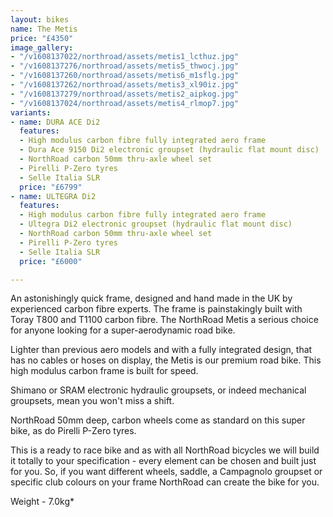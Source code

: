 ```yaml
---
layout: bikes
name: The Metis
price: "£4350"
image_gallery:
- "/v1608137022/northroad/assets/metis1_lcthuz.jpg"
- "/v1608137276/northroad/assets/metis5_thwocj.jpg"
- "/v1608137260/northroad/assets/metis6_m1sflg.jpg"
- "/v1608137262/northroad/assets/metis3_xl90iz.jpg"
- "/v1608137279/northroad/assets/metis2_aipkog.jpg"
- "/v1608137024/northroad/assets/metis4_rlmop7.jpg"
variants:
- name: DURA ACE Di2
  features:
  - High modulus carbon fibre fully integrated aero frame
  - Dura Ace 9150 Di2 electronic groupset (hydraulic flat mount disc)
  - NorthRoad carbon 50mm thru-axle wheel set
  - Pirelli P-Zero tyres
  - Selle Italia SLR
  price: "£6799"
- name: ULTEGRA Di2
  features:
  - High modulus carbon fibre fully integrated aero frame
  - Ultegra Di2 electronic groupset (hydraulic flat mount disc)
  - NorthRoad carbon 50mm thru-axle wheel set
  - Pirelli P-Zero tyres
  - Selle Italia SLR
  price: "£6000"

---
```

An astonishingly quick frame, designed and hand made in the UK by experienced carbon fibre experts. The frame is painstakingly built with Toray T800 and T1100 carbon fibre. The NorthRoad Metis a serious choice for anyone looking for a super-aerodynamic road bike.

Lighter than previous aero models and with a fully integrated design, that has no cables or hoses on display, the Metis is our premium road bike. This high modulus carbon frame is built for speed.

Shimano or SRAM electronic hydraulic groupsets, or indeed mechanical groupsets, mean you won't miss a shift.

NorthRoad 50mm deep, carbon wheels come as standard on this super bike, as do Pirelli P-Zero tyres.

This is a ready to race bike and as with all NorthRoad bicycles we will build it totally to your specification - every element can be chosen and built just for you. So, if you want different wheels, saddle, a Campagnolo groupset or specific club colours on your frame NorthRoad can create the bike for you.

Weight - 7.0kg*